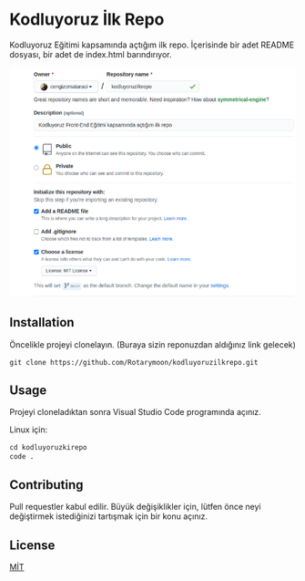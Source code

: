 # Kodluyoruz İlk Repo
Kodluyoruz Eğitimi kapsamında açtığım ilk repo.  İçerisinde bir adet README dosyası, bir adet de index.html barındırıyor.

![Kodluyoruz foto](github.png)

## Installation

Öncelikle projeyi clonelayın. (Buraya sizin reponuzdan aldığınız link gelecek)

```
git clone https://github.com/Rotarymoon/kodluyoruzilkrepo.git
```

## Usage

Projeyi cloneladıktan sonra Visual Studio Code programında açınız.

Linux için:

```
cd kodluyoruzkirepo
code .
```

## Contributing
Pull requestler kabul edilir. Büyük değişiklikler için, lütfen önce neyi değiştirmek istediğinizi tartışmak için bir konu açınız.

## License
[MİT](https://choosealicense.com/licenses/mit/)